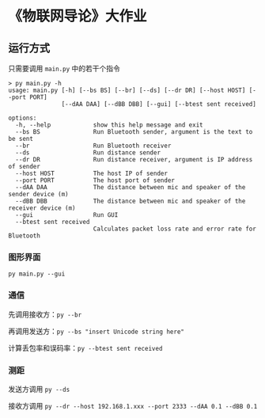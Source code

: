 # 《物联网导论》大作业

## 运行方式

只需要调用 `main.py` 中的若干个指令

```
> py main.py -h
usage: main.py [-h] [--bs BS] [--br] [--ds] [--dr DR] [--host HOST] [--port PORT]
               [--dAA DAA] [--dBB DBB] [--gui] [--btest sent received]

options:
  -h, --help            show this help message and exit
  --bs BS               Run Bluetooth sender, argument is the text to be sent
  --br                  Run Bluetooth receiver
  --ds                  Run distance sender
  --dr DR               Run distance receiver, argument is IP address of sender
  --host HOST           The host IP of sender
  --port PORT           The host port of sender
  --dAA DAA             The distance between mic and speaker of the sender device (m)     
  --dBB DBB             The distance between mic and speaker of the receiver device (m)   
  --gui                 Run GUI
  --btest sent received
                        Calculates packet loss rate and error rate for Bluetooth
```

### 图形界面

`py main.py --gui`

### 通信

先调用接收方：`py --br`

再调用发送方：`py --bs "insert Unicode string here"`

计算丢包率和误码率：`py --btest sent received`

### 测距

发送方调用 `py --ds`

接收方调用 `py --dr --host 192.168.1.xxx --port 2333 --dAA 0.1 --dBB 0.1`